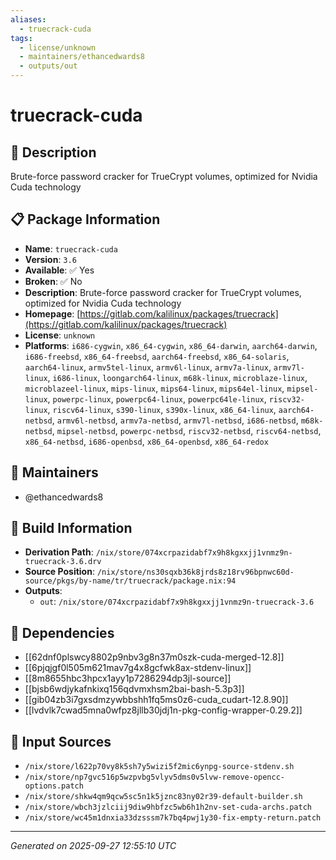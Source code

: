 ```yaml
---
aliases:
  - truecrack-cuda
tags:
  - license/unknown
  - maintainers/ethancedwards8
  - outputs/out
---
```


# truecrack-cuda

## 📝 Description

Brute-force password cracker for TrueCrypt volumes, optimized for Nvidia Cuda technology

## 📋 Package Information

- **Name**: `truecrack-cuda`
- **Version**: `3.6`
- **Available**: ✅ Yes
- **Broken**: ✅ No
- **Description**: Brute-force password cracker for TrueCrypt volumes, optimized for Nvidia Cuda technology
- **Homepage**: [https://gitlab.com/kalilinux/packages/truecrack](https://gitlab.com/kalilinux/packages/truecrack)
- **License**: `unknown`
- **Platforms**: `i686-cygwin`, `x86_64-cygwin`, `x86_64-darwin`, `aarch64-darwin`, `i686-freebsd`, `x86_64-freebsd`, `aarch64-freebsd`, `x86_64-solaris`, `aarch64-linux`, `armv5tel-linux`, `armv6l-linux`, `armv7a-linux`, `armv7l-linux`, `i686-linux`, `loongarch64-linux`, `m68k-linux`, `microblaze-linux`, `microblazeel-linux`, `mips-linux`, `mips64-linux`, `mips64el-linux`, `mipsel-linux`, `powerpc-linux`, `powerpc64-linux`, `powerpc64le-linux`, `riscv32-linux`, `riscv64-linux`, `s390-linux`, `s390x-linux`, `x86_64-linux`, `aarch64-netbsd`, `armv6l-netbsd`, `armv7a-netbsd`, `armv7l-netbsd`, `i686-netbsd`, `m68k-netbsd`, `mipsel-netbsd`, `powerpc-netbsd`, `riscv32-netbsd`, `riscv64-netbsd`, `x86_64-netbsd`, `i686-openbsd`, `x86_64-openbsd`, `x86_64-redox`
## 👥 Maintainers

- @ethancedwards8


## 🔧 Build Information

- **Derivation Path**: `/nix/store/074xcrpazidabf7x9h8kgxxjj1vnmz9n-truecrack-3.6.drv`
- **Source Position**: `/nix/store/ns30sqxb36k8jrds8z18rv96bpnwc60d-source/pkgs/by-name/tr/truecrack/package.nix:94`
- **Outputs**:
  - `out`:  `/nix/store/074xcrpazidabf7x9h8kgxxjj1vnmz9n-truecrack-3.6`

## 🔗 Dependencies

- [[62dnf0plswcy8802p9nbv3g8n37m0szk-cuda-merged-12.8]]
- [[6pjqjgf0l505m621mav7g4x8gcfwk8ax-stdenv-linux]]
- [[8m8655hbc3hpcx1ayy1p7286294dp3jl-source]]
- [[bjsb6wdjykafnkixq156qdvmxhsm2bai-bash-5.3p3]]
- [[gib04zb3i7gxsdmzywbbshh1fq5ms0z6-cuda_cudart-12.8.90]]
- [[lvdvlk7cwad5mna0wfpz8jllb30jdj1n-pkg-config-wrapper-0.29.2]]

## 📁 Input Sources

- `/nix/store/l622p70vy8k5sh7y5wizi5f2mic6ynpg-source-stdenv.sh`
- `/nix/store/np7gvc516p5wzpvbg5vlyv5dms0v5lvw-remove-opencc-options.patch`
- `/nix/store/shkw4qm9qcw5sc5n1k5jznc83ny02r39-default-builder.sh`
- `/nix/store/wbch3jzlciij9diw9hbfzc5wb6h1h2nv-set-cuda-archs.patch`
- `/nix/store/wc45m1dnxia33dzsssm7k7bq4pwj1y30-fix-empty-return.patch`

---
*Generated on 2025-09-27 12:55:10 UTC*

